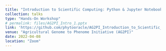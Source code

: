 ```yaml
---
title: "Introduction to Scientific Computing: Python & Jupyter Notebooks"
collection: talks
type: "Hands-On Workshop"
# permalink: files/AG2PI_Intro_1.pptx
link: 'https://github.com/phytooracle/AG2PI_Introduction_to_Scientific_Computing'
venue: "Agricultural Genome to Phenome Initiative (AG2PI)"
date: 2022-04-08
location: "Zoom"
---
```

